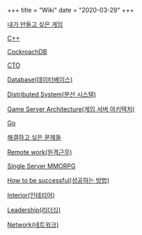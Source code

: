 +++
title = "Wiki"
date = "2020-03-29"
+++

[내가 만들고 싶은 게임](/the-game-i-want-to-make)

[C++](/c++)

[CockroachDB](/cockroachdb)

[CTO](/cto)

[Database(데이터베이스)](/database)

[Distributed System(분산 시스템)](/distributed-system)

[Game Server Architecture(게임 서버 아키텍처)](/game-server-architecture)

[Go](/go)

[해결하고 싶은 문제들](/problems-want-to-solve)

[Remote work(원격근무)](/remote-work)

[Single Server MMORPG](/single-server-mmorpg)

[How to be successful(성공하는 방법)](/how-to-be-successful)

[Interior(인테리어)](/interior)

[Leadership(리더십)](/leadership)

[Network(네트워크)](/network)
